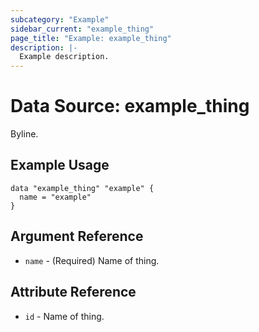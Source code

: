 ```yaml
---
subcategory: "Example"
sidebar_current: "example_thing"
page_title: "Example: example_thing"
description: |-
  Example description.
---
```


# Data Source: example_thing

Byline.

## Example Usage

```hcl
data "example_thing" "example" {
  name = "example"
}
```

## Argument Reference

* `name` - (Required) Name of thing.

## Attribute Reference

* `id` - Name of thing.
